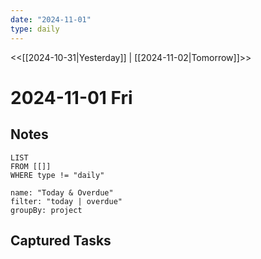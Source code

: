 ```yaml
---
date: "2024-11-01"
type: daily
---
```


<<[[2024-10-31|Yesterday]] | [[2024-11-02|Tomorrow]]>>

# 2024-11-01 Fri
## Notes
```dataview
LIST
FROM [[]]
WHERE type != "daily"
```

```todoist
name: "Today & Overdue"
filter: "today | overdue"
groupBy: project
```
## Captured Tasks
```tasks
```
